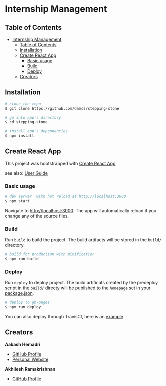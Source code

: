 # Internship Management

## Table of Contents

- [Internship Management](#Internship-Management)
  - [Table of Contents](#Table-of-Contents)
  - [Installation](#Installation)
  - [Create React App](#Create-React-App)
    - [Basic usage](#Basic-usage)
    - [Build](#Build)
    - [Deploy](#Deploy)
  - [Creators](#Creators)

## Installation

``` bash
# clone the repo
$ git clone https://github.com/damcs/stepping-stone

# go into app's directory
$ cd stepping-stone

# install app's dependencies
$ npm install
```

## Create React App
This project was bootstrapped with [Create React App](https://github.com/facebook/create-react-app)

see also:
[User Guide](CRA.md)

### Basic usage

``` bash
# dev server  with hot reload at http://localhost:3000
$ npm start
```

Navigate to [http://localhost:3000](http://localhost:3000). The app will automatically reload if you change any of the source files.

### Build

Run `build` to build the project. The build artifacts will be stored in the `build/` directory.

```bash
# build for production with minification
$ npm run build
```

### Deploy

Run `deploy` to deploy project. The build artificats created by the predeploy script in the `build/` directy will be published to the `homepage` set in your [package.json](package.json).

```bash
# deploy to gh-pages
$ npm run deploy
```

You can also deploy through TravisCI, here is an [example](.travis.yml).

## Creators

**Aakash Hemadri**
* [GitHub Profile](<https://github.com/aakashhemadri>)
* [Personal Website](<https://aakashhemadri.github.io>)

**Akhilesh Ramakrishnan**
* [GitHub Profile](<https://github.com/akhilramkee>)


